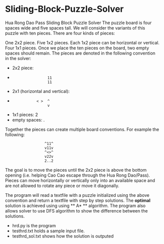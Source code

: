 # Sliding-Block-Puzzle-Solver
Hua Rong Dao Pass Sliding Block Puzzle Solver
The puzzle board is four spaces wide and five spaces tall. We will consider the variants of this puzzle with ten pieces. There are four kinds of pieces:

One 2x2 piece.
Five 1x2 pieces. Each 1x2 piece can be horizontal or vertical.
Four 1x1 pieces.
Once we place the ten pieces on the board, two empty spaces should remain. The pieces are denoted in the following convention in the solver:

* 2x2 piece:
*                     11
                      11
                    
                   
* 2x1 (horizontal and vertical):
*                < >  ^
                      v
                  
* 1x1 pieces:  2
* empty spaces: .

Together the pieces can create multiple board conventions. For example the following:

                      ^11^
                      v11v
                      ^<>^
                      v22v
                      2..2
         
The goal is to move the pieces until the 2x2 piece is above the bottom opening (i.e. helping Cao Cao escape through the Hua Rong Dao/Pass). Pieces can move  horizontally or vertically only into an available space and are not allowed to rotate any piece or move it diagonally.

The program will read a textfile with a puzzle initialized using the above convention and return a textfile with step by step solutions. The **optimal** solution is achieved using using ** A* ** algorithm. The program also allows solver to use DFS algorithm to show the difference between the solutions. 

* hrd.py is the program
* testhrd.txt holds a sample input file. 
* testhrd_sol.txt shows how the solution is outputed
